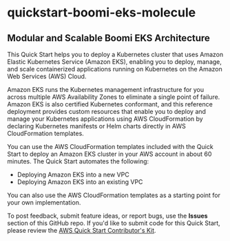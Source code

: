 # quickstart-boomi-eks-molecule
## Modular and Scalable Boomi EKS Architecture

This Quick Start helps you to deploy a Kubernetes cluster that uses Amazon Elastic Kubernetes Service (Amazon EKS), enabling you to deploy, manage, and scale containerized applications running on Kubernetes on the Amazon Web Services (AWS) Cloud.

Amazon EKS runs the Kubernetes management infrastructure for you across multiple AWS Availability Zones to eliminate a single point of failure. Amazon EKS is also certified Kubernetes conformant, and this reference deployment provides custom resources that enable you to deploy and manage your Kubernetes applications using AWS CloudFormation by declaring Kubernetes manifests or Helm charts directly in AWS CloudFormation templates.

You can use the AWS CloudFormation templates included with the Quick Start to deploy an Amazon EKS cluster in your AWS account in about 60 minutes. The Quick Start automates the following:

- Deploying Amazon EKS into a new VPC
- Deploying Amazon EKS into an existing VPC

You can also use the AWS CloudFormation templates as a starting point for your own implementation.


To post feedback, submit feature ideas, or report bugs, use the **Issues** section of this GitHub repo. If you'd like to submit code for this Quick Start, please review the [AWS Quick Start Contributor's Kit](https://aws-quickstart.github.io/).
